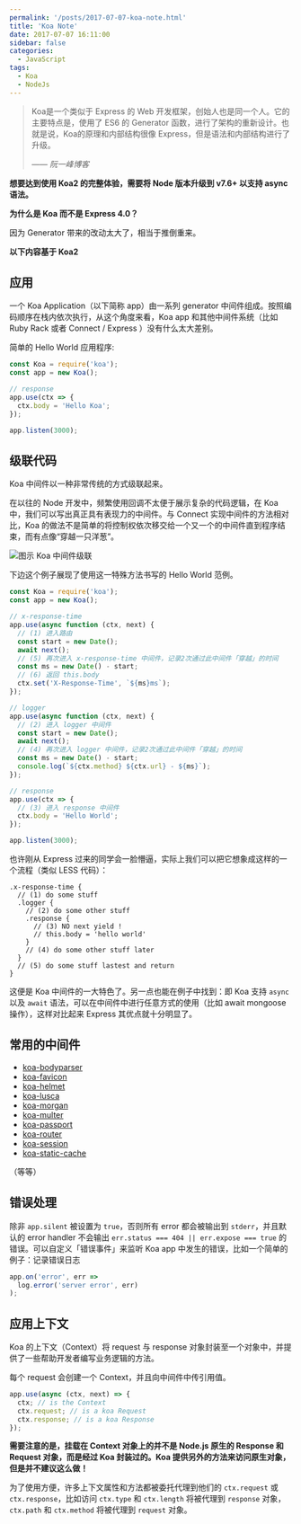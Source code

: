 ```yaml
---
permalink: '/posts/2017-07-07-koa-note.html'
title: 'Koa Note'
date: 2017-07-07 16:11:00
sidebar: false
categories:
  - JavaScript
tags:
  - Koa
  - NodeJs
---
```


> Koa是一个类似于 Express 的 Web 开发框架，创始人也是同一个人。它的主要特点是，使用了 ES6 的 Generator 函数，进行了架构的重新设计。也就是说，Koa的原理和内部结构很像 Express，但是语法和内部结构进行了升级。
> 
> —— <cite>阮一峰博客</cite>

**想要达到使用 Koa2 的完整体验，需要将 Node 版本升级到 v7.6+ 以支持 async 语法。**

**为什么是 Koa 而不是 Express 4.0？**

因为 Generator 带来的改动太大了，相当于推倒重来。

**以下内容基于 Koa2**

<!--more-->

## 应用

一个 Koa Application（以下简称 app）由一系列 generator 中间件组成。按照编码顺序在栈内依次执行，从这个角度来看，Koa app 和其他中间件系统（比如 Ruby Rack 或者 Connect / Express ）没有什么太大差别。

简单的 Hello World 应用程序:

```javascript
const Koa = require('koa');
const app = new Koa();

// response
app.use(ctx => {
  ctx.body = 'Hello Koa';
});

app.listen(3000);
```

## 级联代码

Koa 中间件以一种非常传统的方式级联起来。

在以往的 Node 开发中，频繁使用回调不太便于展示复杂的代码逻辑，在 Koa 中，我们可以写出真正具有表现力的中间件。与 Connect 实现中间件的方法相对比，Koa 的做法不是简单的将控制权依次移交给一个又一个的中间件直到程序结束，而有点像“穿越一只洋葱”。

![图示 Koa 中间件级联](https://camo.githubusercontent.com/d80cf3b511ef4898bcde9a464de491fa15a50d06/68747470733a2f2f7261772e6769746875622e636f6d2f66656e676d6b322f6b6f612d67756964652f6d61737465722f6f6e696f6e2e706e67)

下边这个例子展现了使用这一特殊方法书写的 Hello World 范例。

```javascript
const Koa = require('koa');
const app = new Koa();

// x-response-time
app.use(async function (ctx, next) {
  // (1) 进入路由
  const start = new Date();
  await next();
  // (5) 再次进入 x-response-time 中间件，记录2次通过此中间件「穿越」的时间
  const ms = new Date() - start;
  // (6) 返回 this.body
  ctx.set('X-Response-Time', `${ms}ms`);
});

// logger
app.use(async function (ctx, next) {
  // (2) 进入 logger 中间件
  const start = new Date();
  await next();
  // (4) 再次进入 logger 中间件，记录2次通过此中间件「穿越」的时间
  const ms = new Date() - start;
  console.log(`${ctx.method} ${ctx.url} - ${ms}`);
});

// response
app.use(ctx => {
  // (3) 进入 response 中间件
  ctx.body = 'Hello World';
});

app.listen(3000);
```

也许刚从 Express 过来的同学会一脸懵逼，实际上我们可以把它想象成这样的一个流程（类似 LESS 代码）：

```less
.x-response-time {
  // (1) do some stuff
  .logger {
    // (2) do some other stuff
    .response {
      // (3) NO next yield !
      // this.body = 'hello world'
    }
    // (4) do some other stuff later
  }
  // (5) do some stuff lastest and return
}
```

这便是 Koa 中间件的一大特色了。另一点也能在例子中找到：即 Koa 支持 `async` 以及 `await` 语法，可以在中间件中进行任意方式的使用（比如 await mongoose 操作），这样对比起来 Express 其优点就十分明显了。

## 常用的中间件

* [koa-bodyparser](https://www.npmjs.com/package/koa-bodyparser)
* [koa-favicon](https://www.npmjs.com/package/koa-favicon)
* [koa-helmet](https://www.npmjs.com/package/koa-helmet)
* [koa-lusca](https://www.npmjs.com/package/koa-lusca)
* [koa-morgan](https://www.npmjs.com/package/koa-morgan)
* [koa-multer](https://www.npmjs.com/package/koa-multer)
* [koa-passport](https://www.npmjs.com/package/koa-passport)
* [koa-router](https://www.npmjs.com/package/koa-router)
* [koa-session](https://www.npmjs.com/package/koa-session)
* [koa-static-cache](https://www.npmjs.com/package/koa-static-cache)

（等等）

## 错误处理

除非 `app.silent` 被设置为 `true`，否则所有 error 都会被输出到 `stderr`，并且默认的 error handler 不会输出 `err.status === 404 || err.expose === true` 的错误。可以自定义「错误事件」来监听 Koa app 中发生的错误，比如一个简单的例子：记录错误日志

```javascript
app.on('error', err =>
  log.error('server error', err)
);
```

## 应用上下文

Koa 的上下文（Context）将 request 与 response 对象封装至一个对象中，并提供了一些帮助开发者编写业务逻辑的方法。

每个 request 会创建一个 Context，并且向中间件中传引用值。

```javascript
app.use(async (ctx, next) => {
  ctx; // is the Context
  ctx.request; // is a koa Request
  ctx.response; // is a koa Response
});
```

**需要注意的是，挂载在 Context 对象上的并不是 Node.js 原生的 Response 和 Request 对象，而是经过 Koa 封装过的。Koa 提供另外的方法来访问原生对象，但是并不建议这么做！**

为了使用方便，许多上下文属性和方法都被委托代理到他们的 `ctx.request` 或 `ctx.response`，比如访问 `ctx.type` 和 `ctx.length` 将被代理到 `response` 对象，`ctx.path` 和 `ctx.method` 将被代理到 `request` 对象。
